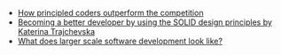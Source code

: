 - [How principled coders outperform the competition](https://youtu.be/q1qKv5TBaOA)
- [Becoming a better developer by using the SOLID design principles by Katerina Trajchevska](https://youtu.be/rtmFCcjEgEw)
- [What does larger scale software development look like?](https://youtu.be/Dl-BdxNRUqs)

